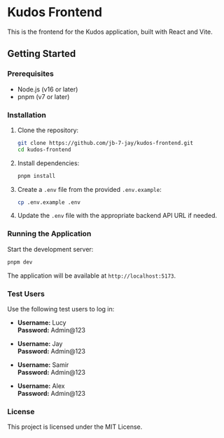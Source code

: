# Kudos Frontend

This is the frontend for the Kudos application, built with React and Vite.

## Getting Started

### Prerequisites

- Node.js (v16 or later)
- pnpm (v7 or later)

### Installation

1. Clone the repository:

   ```bash
   git clone https://github.com/jb-7-jay/kudos-frontend.git
   cd kudos-frontend
   ```

2. Install dependencies:

   ```bash
   pnpm install
   ```

3. Create a `.env` file from the provided `.env.example`:

   ```bash
   cp .env.example .env
   ```

4. Update the `.env` file with the appropriate backend API URL if needed.

### Running the Application

Start the development server:

```bash
pnpm dev
```

The application will be available at `http://localhost:5173`.

### Test Users

Use the following test users to log in:

- **Username:** Lucy  
  **Password:** Admin@123

- **Username:** Jay  
  **Password:** Admin@123

- **Username:** Samir  
  **Password:** Admin@123

- **Username:** Alex  
  **Password:** Admin@123

### License

This project is licensed under the MIT License.
